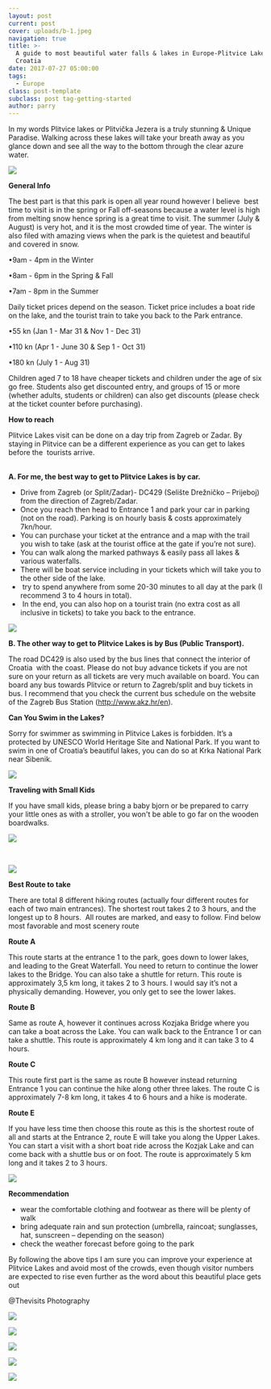 ```yaml
---
layout: post
current: post
cover: uploads/b-1.jpeg
navigation: true
title: >-
  A guide to most beautiful water falls & lakes in Europe-Plitvice Lakes /
  Croatia
date: 2017-07-27 05:00:00
tags:
  - Europe
class: post-template
subclass: post tag-getting-started
author: parry
---
```


In my words Plitvice lakes or Plitvička Jezera is a truly stunning & Unique Paradise. Walking across these lakes will take your breath away as you glance down and see all the way to the bottom through the clear azure water.

![](/uploads/d-1.jpeg)

**General Info**

The best part is that this park is open all year round however I believe &nbsp;best time to visit is in the spring or Fall off-seasons because a water level is high from melting snow hence spring is a great time to visit. The summer (July & August) is very hot, and it is the most crowded time of year. The winter is also filed with amazing views when the park is the quietest and beautiful and covered in snow.

•9am - 4pm in the Winter

•8am - 6pm in the Spring & Fall

•7am - 8pm in the Summer

Daily ticket prices depend on the season. Ticket price includes a boat ride on the lake, and the tourist train to take you back to the Park entrance.

•55 kn (Jan 1 - Mar 31 & Nov 1 - Dec 31)

•110 kn (Apr 1 - June 30 & Sep 1 - Oct 31)

•180 kn (July 1 - Aug 31)

Children aged 7 to 18 have cheaper tickets and children under the age of six go free. Students also get discounted entry, and groups of 15 or more (whether adults, students or children) can also get discounts (please check at the ticket counter before purchasing).

**How to reach**

Plitvice Lakes visit can be done on a day trip from Zagreb or Zadar. By staying in Plitvice can be a different experience as you can get to lakes before the&nbsp; tourists arrive.&nbsp; &nbsp; &nbsp; &nbsp; &nbsp; &nbsp; &nbsp; &nbsp; &nbsp; &nbsp; &nbsp; &nbsp; &nbsp; &nbsp; &nbsp; &nbsp; &nbsp; &nbsp; &nbsp; &nbsp; &nbsp; &nbsp; &nbsp; &nbsp; &nbsp; &nbsp; &nbsp; &nbsp; &nbsp; &nbsp; &nbsp; &nbsp; &nbsp; &nbsp; &nbsp; &nbsp; &nbsp; &nbsp; &nbsp; &nbsp; &nbsp; &nbsp; &nbsp; &nbsp; &nbsp; &nbsp; &nbsp; &nbsp; &nbsp; &nbsp; &nbsp;&nbsp;

**A. For me, the best way to get to Plitvice Lakes is by car.&nbsp;**

* Drive from Zagreb (or Split/Zadar)- DC429 (Selište Drežničko – Prijeboj) from the direction of Zagreb/Zadar.
* Once you reach then head to Entrance 1 and park your car in parking (not on the road). Parking is on hourly basis & costs approximately 7kn/hour.&nbsp;
* You can purchase your ticket at the entrance and a map with the trail you wish to take (ask at the tourist office at the gate if you’re not sure).
* You can walk along the marked pathways & easily pass all lakes & various waterfalls.
* There will be boat service including in your tickets which will take you to the other side of the lake.
* &nbsp;try to spend anywhere from some 20-30 minutes to all day at the park (I recommend 3 to 4 hours in total).
* &nbsp;In the end, you can also hop on a tourist train (no extra cost as all inclusive in tickets) to take you back to the entrance.

![](/uploads/dsc-0936-1.jpeg)

**B. The other way to get to Plitvice Lakes is by Bus (Public Transport).**

The road DC429 is also used by the bus lines that connect the interior of Croatia&nbsp; with the coast. Please do not buy advance tickets if you are not sure on your return as all tickets are very much available on board. You can board any bus towards Plitvice or return to Zagreb/split and buy tickets in bus. I recommend that you check the current bus schedule on the website of the Zagreb Bus Station (http://www.akz.hr/en).

**Can You Swim in the Lakes?**

Sorry for swimmer as swimming in Plitvice Lakes is forbidden. It’s a protected by UNESCO World Heritage Site and National Park. If you want to swim in one of Croatia’s beautiful lakes, you can do so at Krka National Park near Sibenik.

![](/uploads/b-1.jpeg)

**Traveling with Small Kids**

If you have small kids, please bring a baby bjorn or be prepared to carry your little ones as with a stroller, you won't be able to go far on the wooden boardwalks.

![](/uploads/img-20180621-wa0011.jpg)

&nbsp;

![](/uploads/18767738-1274514949271047-2029293795831648420-n-1.jpeg)

**Best Route to take**

There are total 8 different hiking routes (actually four different routes for each of two main entrances). The shortest rout takes 2 to 3 hours, and the longest up to 8 hours.&nbsp; All routes are marked, and easy to follow. Find below most favorable and most scenery route &nbsp;&nbsp;

**Route A**

This route starts at the entrance 1 to the park, goes down to lower lakes, and leading to the Great Waterfall. You need to return to continue the lower lakes to the Bridge. You can also take a shuttle for return. This route is approximately 3,5 km long, it takes 2 to 3 hours. I would say it’s not a physically demanding. However, you only get to see the lower lakes.

**Route B**

Same as route A, however it continues across Kozjaka Bridge where you can take a boat across the Lake. You can walk back to the Entrance 1 or can take a shuttle. This route is approximately 4 km long and it can take 3 to 4 hours.

**Route C**

This route first part is the same as route B however instead returning Entrance 1 you can continue the hike along other three lakes. The route C is approximately 7-8 km long, it takes 4 to 6 hours and a hike is moderate.

**Route E**

If you have less time then choose this route as this is the shortest route of all and starts at the Entrance 2, route E will take you along the Upper Lakes. You can start a visit with a short boat ride across the Kozjak Lake and can come back with a shuttle bus or on foot. The route is approximately 5 km long and it takes 2 to 3 hours.

![](/uploads/img-20180621-wa0013.jpg)

**Recommendation**

* wear the comfortable clothing and footwear as there will be plenty of walk
* bring adequate rain and sun protection (umbrella, raincoat; sunglasses, hat, sunscreen – depending on the season)
* check the weather forecast before going to the park

By following the above tips I am sure you can improve your experience at Plitvice Lakes and avoid most of the crowds, even though visitor numbers are expected to rise even further as the word about this beautiful place gets out

@Thevisits Photography

![](/uploads/18920598-1274514755937733-2937071263634472098-n-1.jpeg)

![](/uploads/1-1.jpg)

![](/uploads/18813704-1274515142604361-7115505236484065191-n-1.jpeg)

![](/uploads/a-1.jpeg)

![](/uploads/18835950-1274515389271003-890620018146094644-n-1.jpeg)